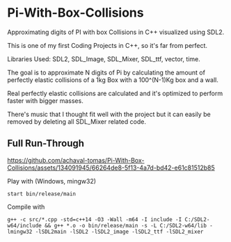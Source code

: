 # Pi-With-Box-Collisions
Approximating digits of PI with box Collisions in C++ visualized using SDL2. 

This is one of my first Coding Projects in C++, so it's far from perfect.

Libraries Used: SDL2, SDL_Image, SDL_Mixer, SDL_ttf, vector, time.

The goal is to approximate N digits of Pi by calculating the amount of perfectly elastic collisions of a 1kg Box with a 100^(N-1)Kg box and a wall.

Real perfectly elastic collisions are calculated and it's optimized to perform faster with bigger masses. 

There's music that I thought fit well with the project but it can easily be removed by deleting all SDL_Mixer related code.

## Full Run-Through
https://github.com/achaval-tomas/Pi-With-Box-Collisions/assets/134091945/66264de8-5f13-4a7d-bd42-e61c81512b85


Play with (Windows, mingw32)
````
start bin/release/main
````
Compile with
````
g++ -c src/*.cpp -std=c++14 -O3 -Wall -m64 -I include -I C:/SDL2-w64/include && g++ *.o -o bin/release/main -s -L C:/SDL2-w64/lib -lmingw32 -lSDL2main -lSDL2 -lSDL2_image -lSDL2_ttf -lSDL2_mixer
````
